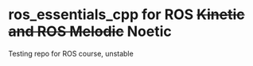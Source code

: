 # ros_essentials_cpp for ROS ~~Kinetic and ROS Melodic~~ Noetic

Testing repo for  ROS course, unstable